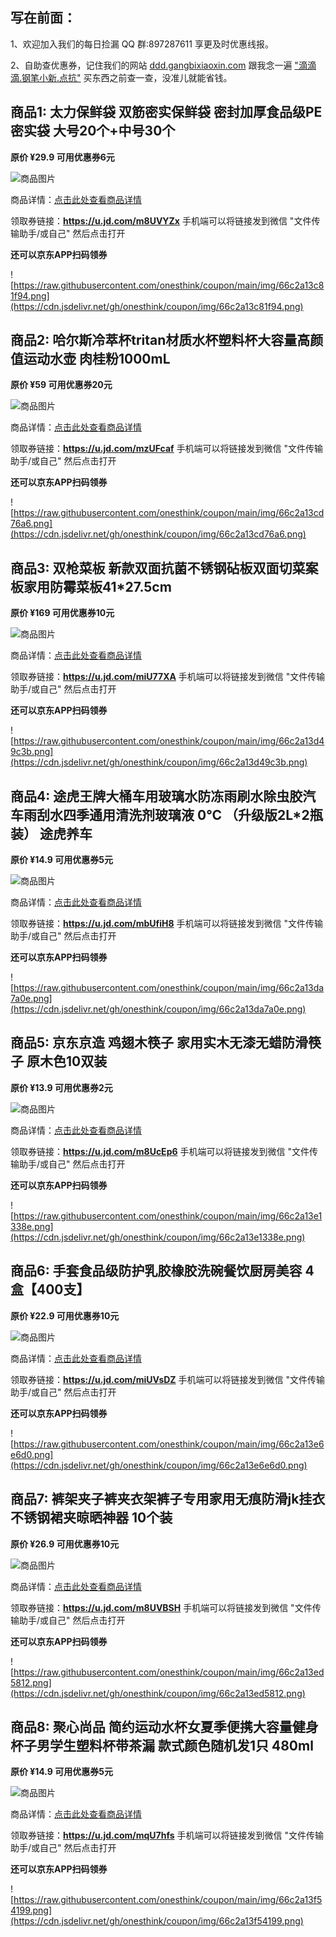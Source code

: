 ## 写在前面：

1、欢迎加入我们的每日捡漏 QQ 群:897287611 享更及时优惠线报。

2、自助查优惠券，记住我们的网站 [ddd.gangbixiaoxin.com](https://ddd.gangbixiaoxin.com) 跟我念一遍 ["滴滴滴.钢笔小新.点抗"](https://ddd.gangbixiaoxin.com) 买东西之前查一查，没准儿就能省钱。

## 商品1: 太力保鲜袋 双筋密实保鲜袋 密封加厚食品级PE密实袋 大号20个+中号30个

**原价 ¥29.9 可用优惠券6元**

![商品图片](http://img14.360buyimg.com/n1/jfs/t1/229702/12/15329/129420/66188bc4F32905451/0cee1fa6286e0801.jpg)

商品详情：[点击此处查看商品详情](https://union-click.jd.com/jdc?e=1003156031&amp;p=JF8BAdgJK1olXwICUFhUAE4VA18IGlsVXQYCXFhaCU4TAl9MRANLAjZbERscSkAJHTRQRA1CCVkdDwtCWhVLHTdNTwcKBENeCVAfUg8bVGphHj1HOX5YAiQqXT9kahxUEycXX1JFOlwZUDMSQQpOfVhADlF7JAVfflxXDxtxazliPmVFICcHbD9OZC9_YitNOWVmEio_Ui91AgdOexBlO2FYIBcpQEpwYSZgWztdB2VgHSIbfzl3ZAwJaAxhJG5hIwcqTT9IZwxzfCcTOE5hIjkCViNFZRBxeBJ2HnF7DSwqUTsedzdocixcIQ9iVgQ-cTh8QRtAZwh1KXoKNBYpbChPYCh8cg13KmVxCClfcC9sY3sKbk8XKDZfCQIfAElnZg0BbSNcP3RbDQFDCUN3D2M4GmsWXAYFXVhaDkISM18IG2tUMwILVFpYOEonA2kLHloXXQUEU11eDHsXC2g4zPatiIyzgdbk3NWf1NavztKpiZiKZG5tC3sXAm4KG18SXAQCZG5dC3sUMzFmGggdXQQGXFwzVEoWUC5QTV57XgILU1lUDUwnAW4JGVklbTZVUTdYbhlzezVeYSxAKXVrJwJVdEkVVyhmGR9NJQNAMRg7Cx5EVBZ4QFljbQYy)

领取券链接：**https://u.jd.com/m8UVYZx** 手机端可以将链接发到微信 "文件传输助手/或自己" 然后点击打开

**还可以京东APP扫码领券**

![https://raw.githubusercontent.com/onesthink/coupon/main/img/66c2a13c81f94.png](https://cdn.jsdelivr.net/gh/onesthink/coupon/img/66c2a13c81f94.png)

## 商品2: 哈尔斯冷萃杯tritan材质水杯塑料杯大容量高颜值运动水壶 肉桂粉1000mL

**原价 ¥59 可用优惠券20元**

![商品图片](http://img14.360buyimg.com/n1/jfs/t1/236099/14/22088/77829/669752bbF447cf824/0849f5b478ec538f.jpg)

商品详情：[点击此处查看商品详情](https://union-click.jd.com/jdc?e=1003156031&amp;p=JF8BAacJK1olXwICVl1eAEoXAF8IGloUWAIAUFhbDEgnRzBQRQQlBENHFRxWFlVMWzBeTA9KQl1XSwwDVFVPRjtUBAJQAVsMFgQZBBwSampuST9tB1B4IxxcCyBgX2cAe1twNGgAEAYlDQlyRQkLeABJX19LVChKSEdjeh9tbChiHnJdMDopQThVexpsSzlMJQRiDFcNahFrRxltYz93FEBJNyxVcS9kf21oQ1JwP19iUikvbzlsYAxWbyJxNHFxPwIqbDxKVhZJWD1dHGFnIF8ccDJjZhtRbAVhAlRSIAciX3sWGTJbfQVAHWYLCBoUVQBAaBJoXCRlUQoyVW5eCUsQCmkPHVIQbTYCVG4LZksWAm4JE1kXXAQyVW5dDkgSAm0IGF0TWwADZF5VD3vArtfdkerA1b_WytaKsezCitPchdMlbTYBZF5cCUkXB2gJGVslbQYBZF1tViUWUGYPT18VCmheVV8OSRBLCgELH1sTXwIKU25fCUoVAV84KwwQNANkBjolUh1tdC0JGDBiAQ4KNF44YSUVRzdwHhlwG2ABNwUBChJeAxk4G2s)

领取券链接：**https://u.jd.com/mzUFcaf** 手机端可以将链接发到微信 "文件传输助手/或自己" 然后点击打开

**还可以京东APP扫码领券**

![https://raw.githubusercontent.com/onesthink/coupon/main/img/66c2a13cd76a6.png](https://cdn.jsdelivr.net/gh/onesthink/coupon/img/66c2a13cd76a6.png)

## 商品3: 双枪菜板 新款双面抗菌不锈钢砧板双面切菜案板家用防霉菜板41*27.5cm

**原价 ¥169 可用优惠券10元**

![商品图片](http://img14.360buyimg.com/n1/jfs/t1/245311/25/16600/67747/66b06e17F370fc6e3/42234f4497c8cb12.jpg)

商品详情：[点击此处查看商品详情](https://union-click.jd.com/jdc?e=1003156031&amp;p=JF8BAakJK1olXwICUF1UD0IUBl8IGloUXQUGUFpfCkgnRzBQRQQlBENHFRxWFlVMWzBeTA9KQl1XSwwDVFVPRjtUBAJQAVsMFgQZBDYWVRZ9chJuJURlHzkndzBvRGhgWwIULWgAKB4JCS1ccw8KGAZzLlNJUSZKSEdjeh9tbCh2H3F7MDgqQSBVexpseTlPKQR1Jlc4ahFrRxl9YCh3FGZJNxZVeC9ka21_aVJ3P19XET1fUTlsYAxWbzJ1P39hAR8qbDxKVhZJWDlnOn1rDl8DcDJjYRtrYB5hAmJRIxcmX3sRVCtaf19FGGRJNjtHexQfXjkWfAVlUQoyVW5eCUsQCmkPHVIQbTYCVG4fZpy7n7uOtIys2NGz-G5cOEsRAGoJGVsWWw4CVFptCEMQM7ilo46f7NOK7YrDgJyupLqBp4-L1TYyZF1tCEoWAW8MHFoXXTYyVF1tC3tJbW5bGwxFCgMCOgJcCRhWWTFSdVgRVAIGVVZVOEkWAm0KK2slIAdULSs0QTBvQQhDfCFqJn5FUzYdUUpnbW10Ww8UO01yNFxeVS1kViQNY2sVbQ)

领取券链接：**https://u.jd.com/miU77XA** 手机端可以将链接发到微信 "文件传输助手/或自己" 然后点击打开

**还可以京东APP扫码领券**

![https://raw.githubusercontent.com/onesthink/coupon/main/img/66c2a13d49c3b.png](https://cdn.jsdelivr.net/gh/onesthink/coupon/img/66c2a13d49c3b.png)

## 商品4: 途虎王牌大桶车用玻璃水防冻雨刷水除虫胶汽车雨刮水四季通用清洗剂玻璃液 0℃ （升级版2L*2瓶装） 途虎养车

**原价 ¥14.9 可用优惠券5元**

![商品图片](http://img14.360buyimg.com/n1/jfs/t1/227964/5/10211/65943/6585785cF82b2f72e/7383f76f07ddf9cd.jpg)

商品详情：[点击此处查看商品详情](https://union-click.jd.com/jdc?e=1003156031&amp;p=JF8BAdEJK1olXwICUF9ZDE8eB18IGlocWQUBXVZcCE4SCl9MRANLAjZbERscSkAJHTRQRA1CCVkdDwtCWhVLHTdNTwcKBENeCVAfUg8bYy1jGDBnG1Z9BDgddjxTdRBJfwJxFARSOlw_fU1VVxBQeBN2XGJhKS1cTFxXDxtxaz5sLnVAIFwLWDxkYC9_cg1NOWVqEj0_Uit1ShNOeBBlPmFYJBcqQEp3YW50Wy13AHFgHT4bayJvYBh8TgxhJG5hIy0uVzxuUQ1zfCcTOE5hIjkCViNFZRB7eyhxW2ZdIDc-UjhIdRZgci9xDwFiVj4Ofy9oRAx6cCJiBE9DIyw-fytlYDN_YitFJGUCFCkkYBMnfwRzTl1wXHJhPxobAD53BBttezxwLQoOZF9tC0oXBGYOHF0cWDYyVF5tSSUXAWYBGVolXDYCUl1YCUkXAGYJGV0dbQYKU26KpfPCid7dk-LBw47V7fmIgffDnec4K2sWbQYDVVxdDEwWAW84K1sWbQUyCjBcW0IQV2gPEjVJXAdRFQMCUiUUB28AGlgUXjYAVV9fCnsnMw9KcFh-L0BSKw47SDVgRxl3Wj9MOU8ABDBfaj4RQTt3QzhdPgdmNyMuCQ8nA18)

领取券链接：**https://u.jd.com/mbUfiH8** 手机端可以将链接发到微信 "文件传输助手/或自己" 然后点击打开

**还可以京东APP扫码领券**

![https://raw.githubusercontent.com/onesthink/coupon/main/img/66c2a13da7a0e.png](https://cdn.jsdelivr.net/gh/onesthink/coupon/img/66c2a13da7a0e.png)

## 商品5: 京东京造 鸡翅木筷子 家用实木无漆无蜡防滑筷子 原木色10双装

**原价 ¥13.9 可用优惠券2元**

![商品图片](http://img14.360buyimg.com/n1/jfs/t1/225009/37/24743/120593/66bc305bFcbd7bcd1/bf188a1c0d29a4e6.jpg)

商品详情：[点击此处查看商品详情](https://union-click.jd.com/jdc?e=1003156031&amp;p=JF8BAacJK1olXQUDU1taC0seBF8IGloUXgYCU1lbCkwnRzBQRQQlBENHFRxWFlVMWzBeTA9KQl1XSwwDVFVPRjtUBAJQAVsMFgQZBBVQYhx-cixOLQd6HAsZXDJOWxNaQT5cOWgAFxsPTxZAfzddE1JFJXNGHAZKSEdjeh9tbChAGnJ7PDkpQSBJexpsfzlMXAR1DFYvahFrRwxDYwh3FGZJIjxVcS9kf21rU1JFP1x1FD5fXiJsYAxWbyJhP3JbHRkrfDxKVhZJWjtNGG1gHS4WcDJjYRtrGwRhJGJnIAcuX3sJexVfZiJKXmZfTgYjdQ9QGTIOHDhDUQoyVW5eCUsQCmkPHVIQbTYCVG4LZksWAm4JE1wSXAUyVW5dDkgSAm0IGFIWXQYEZF5VD3vArtfdkerA1b_WytaKsezCitPchdMlbTYBZF5cCUkXB2gJGVslbQYBZF1tViUWUGkKGlpBW2heVV8OSRdcRwELH1kRVAYFXW5fCUoVAV84KwVSPHV0PSkGeEpvSzpMTyJMBXpQDjsUbCUVQCpaXAZCIV5XXFcNcD5TSzc4G2s)

领取券链接：**https://u.jd.com/m8UcEp6** 手机端可以将链接发到微信 "文件传输助手/或自己" 然后点击打开

**还可以京东APP扫码领券**

![https://raw.githubusercontent.com/onesthink/coupon/main/img/66c2a13e1338e.png](https://cdn.jsdelivr.net/gh/onesthink/coupon/img/66c2a13e1338e.png)

## 商品6: 手套食品级防护乳胶橡胶洗碗餐饮厨房美容 4盒【400支】

**原价 ¥22.9 可用优惠券10元**

![商品图片](http://img14.360buyimg.com/n1/jfs/t1/178953/31/43914/61831/65faa261Fa0c33c1d/ff1154c689a8ead7.jpg)

商品详情：[点击此处查看商品详情](https://union-click.jd.com/jdc?e=1003156031&amp;p=JF8BAd0JK1olXwQBVV9aCkIQBl8IGlodXQYCU1daAEoeB19MRANLAjZbERscSkAJHTRQRA1CCVkdDwtCWhVLHTdNTwcKBENeCVAfUg8bWTRyTx5UW29BID85dABUeGhOfTxnBg9xOlxUDCxMRQoIS19qKV5VCVktV1xXDxtxaz5sPmVFICc1Wz9OSit-cj9NOWVyEikFUi11SgtOeD5mLWFbEhc9UEp3YSZsWztNB2NgHTobaBNodRZ8eAxhJG5gLS0iSTx-fz9zfCcTOE5hIjkCViNFZRB6eBJcHHJwMA0-bCMDABh_Uzt8KnV1FD5fWil0WhBWb1ltOXJmIwIqCi93dCdrXC9sNWV1HSkYfyJBYRRoD1lgSQR3ZAg2FhUNaz1PeCB3WlNVMFwIVkxWBjkEF2sUbQUDVFlUDkwRCmo4K1sVbUdsVF1dCkkUBW44GmsVWwUHVVxdC0IRAG4NK1sdWjbV-eaIgvrCi9bchdPC5KHX3eKJlsMnM18LK1sUXAQCUFlcCksnM28LK1glA2gDB1lYAUsUAQFUGlpGHEZLADBeDE4WCmsBHmsXXAcAVm5tOBFMeTtNWl18HnJjMCIWSzAQRQlvaQAcLmgAXVo6Uw1yAz8MZC9NClsFJAFtCHs)

领取券链接：**https://u.jd.com/miUVsDZ** 手机端可以将链接发到微信 "文件传输助手/或自己" 然后点击打开

**还可以京东APP扫码领券**

![https://raw.githubusercontent.com/onesthink/coupon/main/img/66c2a13e6e6d0.png](https://cdn.jsdelivr.net/gh/onesthink/coupon/img/66c2a13e6e6d0.png)

## 商品7: 裤架夹子裤夹衣架裤子专用家用无痕防滑jk挂衣不锈钢裙夹晾晒神器 10个装

**原价 ¥26.9 可用优惠券10元**

![商品图片](http://img14.360buyimg.com/n1/jfs/t1/62452/29/26953/106031/66bc18abFc0e4c623/dfba613708df78d3.jpg)

商品详情：[点击此处查看商品详情](https://union-click.jd.com/jdc?e=1003156031&amp;p=JF8BAdMJK1olXwICVFxVD0keAF8IGlsVXgAFXFlZAEMUAF9MRANLAjZbERscSkAJHTRQRA1CCVkdDwtCWhVLHTdNTwcKBENeCVAfUg8bVwZuSwZmXV53DiJefEN3ZClSQAtJIkVhOlwcWCN-RTJ9UxtcFXx_ER4La1xXDxtxazliPlNDI1wHbz90SjB8GSNNOWJqEigvVTx1Ah9ObC5lPWFbKBcqakthYSZOWzhnB1VgHS4baBRBYw9RaAxhJG5gLT1dVj9uVQ1zfCcTOE5hIjkCViNFZRB-bFpAA2YADj4qUTceYzd0ci9PKkN0JiUufDhkXRtxRihiPmVGICc5bj9PYDN_YitFKU9hFyokYBMnBhlNSRpIBHpnFlkqC1F_ABF8YzoTPQoOZF9tC0oXBGYOHF0cWDYyVF5tSSUXBWcOGlIcXjYDZF5bC04WAW8LElIdXQ8yVFZaOJy6u7qCqo6d5NKc3Inkr56ev7uWk2slbQUyVF9cCksTBG4KG2slXQUyV24DZkpEBGoBG1sXM1oDVQ0cSkJSbWwMH1ocWQQFZFxcCUkVM184TzJzDVtxVAYoUjcUd2dofB1PBlZeKx0-ZklWUwdhXQZgFUZLHCQgTQtBYF8IKw)

领取券链接：**https://u.jd.com/m8UVBSH** 手机端可以将链接发到微信 "文件传输助手/或自己" 然后点击打开

**还可以京东APP扫码领券**

![https://raw.githubusercontent.com/onesthink/coupon/main/img/66c2a13ed5812.png](https://cdn.jsdelivr.net/gh/onesthink/coupon/img/66c2a13ed5812.png)

## 商品8: 聚心尚品 简约运动水杯女夏季便携大容量健身杯子男学生塑料杯带茶漏 款式颜色随机发1只 480ml

**原价 ¥14.9 可用优惠券5元**

![商品图片](http://img14.360buyimg.com/n1/jfs/t1/188608/6/48043/168871/667269b1F4789c8d3/281a5fa2eb254712.jpg)

商品详情：[点击此处查看商品详情](https://union-click.jd.com/jdc?e=1003156031&amp;p=JF8BAdcJK1olVQ8KUV9ZDE4RM28JGl4TVQACVVtVCUoXMytXQwVKbV9HER8fA1UJWDdXTQxBAhlZAUEPVhcJWypcR0RMGFpfWhwHTEdkfCxjRCt1FVB6JBolck5gZTtREy8dGgVsVisqWDRwBAhYYwAUIQUED14ZHwsbdxZ4fi9mJll1Cyo4fDheRxthbwNxPmJENBYHYSleZyl8QCtGOl8DHSgvCDt1SgtIbANPOWQDJBgqcT91ehxdTC9sNWN1DSkDfxRBYBRvZ11wFWV0MwEDYBlxfw9_by8dPX9YNykHfE10eg9hbC9-HmYANA4pezMRdxZ8fSJxIkN1LQcuayl0RBthST9sLmVeIwE5ajB3F219D1lgbVViMzULVgteYRB2XhpVLnZUMhtUeCsbD18JK1gUXQELUllbAU4nM28IKxp7VQ8LVlltCXsXBWwNGlkVXg4BVVpeOEsfBF_ftuPA17fX3OeJlsPAusjdkufBw44yZG5eOEsWAm0IH1wUXwYyZF5eOEgnXQEJSFMVXgdQUzABCUpEQitXQDUWWQ4DU1dcAHsVAm4KGWslbXV9FzUCeCtfVRd4XyNvWHFkAAdVfENQAAEKbixFImEFMw4lU0prAGlTGx8lXTY)

领取券链接：**https://u.jd.com/mqU7hfs** 手机端可以将链接发到微信 "文件传输助手/或自己" 然后点击打开

**还可以京东APP扫码领券**

![https://raw.githubusercontent.com/onesthink/coupon/main/img/66c2a13f54199.png](https://cdn.jsdelivr.net/gh/onesthink/coupon/img/66c2a13f54199.png)

